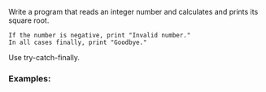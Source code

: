 Write a program that reads an integer number and calculates and prints its square root. 

	If the number is negative, print "Invalid number."
	In all cases finally, print "Goodbye."

Use try-catch-finally.

### Examples:

